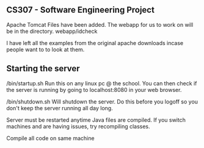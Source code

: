 CS307 - Software Engineering Project
----------------------
Apache Tomcat Files have been added.
The webapp for us to work on will be in the directory.
    webapp/idcheck

I have left all the examples from the original apache downloads incase people want to to look at them.


Starting the server
----------------------
/bin/startup.sh
Run this on any linux pc @ the school. You can then check if the server is running by going to localhost:8080 in your web browser.

/bin/shutdown.sh
Will shutdown the server. Do this before you logoff so you don't keep the server running all day long. 

Server must be restarted anytime Java files are compiled. If you switch machines and are having issues, try recompiling classes.

Compile all code on same machine

